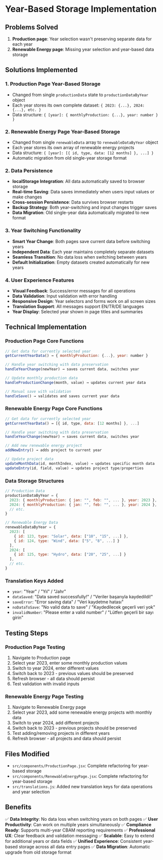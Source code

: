 # Year-Based Storage Implementation

## Problems Solved
1. **Production page**: Year selection wasn't preserving separate data for each year
2. **Renewable Energy page**: Missing year selection and year-based data storage

## Solutions Implemented

### 1. Production Page Year-Based Storage
- Changed from single `productionData` state to `productionDataByYear` object
- Each year stores its own complete dataset: `{ 2023: {...}, 2024: {...}, etc. }`
- Data structure: `{ [year]: { monthlyProduction: {...}, year: number } }`

### 2. Renewable Energy Page Year-Based Storage
- Changed from single `renewableData` array to `renewableDataByYear` object  
- Each year stores its own array of renewable energy projects
- Data structure: `{ [year]: [{ id, type, data: [12 months] }, ...] }`
- Automatic migration from old single-year storage format

### 2. Data Persistence
- **localStorage Integration**: All data automatically saved to browser storage
- **Real-time Saving**: Data saves immediately when users input values or make changes
- **Cross-session Persistence**: Data survives browser restarts
- **Backup Strategy**: Both year-switching and input changes trigger saves
- **Data Migration**: Old single-year data automatically migrated to new format

### 3. Year Switching Functionality  
- **Smart Year Change**: Both pages save current data before switching years
- **Independent Data**: Each year maintains completely separate datasets
- **Seamless Transition**: No data loss when switching between years
- **Default Initialization**: Empty datasets created automatically for new years

### 4. User Experience Features
- **Visual Feedback**: Success/error messages for all operations
- **Data Validation**: Input validation with error handling  
- **Responsive Design**: Year selectors and forms work on all screen sizes
- **Translation Support**: All messages support EN/TR/DE languages
- **Year Display**: Selected year shown in page titles and summaries

## Technical Implementation

### Production Page Core Functions
```javascript
// Get data for currently selected year
getCurrentYearData() → { monthlyProduction: {...}, year: number }

// Handle year switching with data preservation
handleYearChange(newYear) → saves current data, switches year

// Update monthly production data
handleProductionChange(month, value) → updates current year data

// Manual save with validation
handleSave() → validates and saves current year data
```

### Renewable Energy Page Core Functions  
```javascript
// Get data for currently selected year
getCurrentYearData() → [{ id, type, data: [12 months] }, ...]

// Handle year switching with data preservation
handleYearChange(newYear) → saves current data, switches year

// Add new renewable energy project
addNewEntry() → adds project to current year

// Update project data
updateMonthData(id, monthIndex, value) → updates specific month data
updateEntry(id, field, value) → updates project type/properties
```

### Data Storage Structures
```javascript
// Production Data
productionDataByYear = {
  2023: { monthlyProduction: { jan: "", feb: "", ... }, year: 2023 },
  2024: { monthlyProduction: { jan: "", feb: "", ... }, year: 2024 },
  // etc.
}

// Renewable Energy Data
renewableDataByYear = {
  2023: [
    { id: 123, type: "Solar", data: ["10", "15", ...] },
    { id: 124, type: "Wind", data: ["5", "8", ...] }
  ],
  2024: [
    { id: 125, type: "Hydro", data: ["20", "25", ...] }
  ],
  // etc.
}
```

### Translation Keys Added
- `year`: "Year" / "Yıl" / "Jahr"
- `dataSaved`: "Data saved successfully!" / "Veriler başarıyla kaydedildi!"
- `saveError`: "Error saving data" / "Veri kaydetme hatası"
- `noDataToSave`: "No valid data to save" / "Kaydedilecek geçerli veri yok"
- `invalidNumber`: "Please enter a valid number" / "Lütfen geçerli bir sayı girin"

## Testing Steps

### Production Page Testing
1. Navigate to Production page
2. Select year 2023, enter some monthly production values
3. Switch to year 2024, enter different values
4. Switch back to 2023 - previous values should be preserved
5. Refresh browser - all data should persist
6. Test validation with invalid inputs

### Renewable Energy Page Testing
1. Navigate to Renewable Energy page  
2. Select year 2023, add some renewable energy projects with monthly data
3. Switch to year 2024, add different projects
4. Switch back to 2023 - previous projects should be preserved
5. Test adding/removing projects in different years
6. Refresh browser - all projects and data should persist

## Files Modified
- `src/components/ProductionPage.jsx`: Complete refactoring for year-based storage
- `src/components/RenewableEnergyPage.jsx`: Complete refactoring for year-based storage 
- `src/translations.js`: Added new translation keys for data operations and year selection

## Benefits
✅ **Data Integrity**: No data loss when switching years on both pages
✅ **User Productivity**: Can work on multiple years simultaneously
✅ **Compliance Ready**: Supports multi-year CBAM reporting requirements
✅ **Professional UX**: Clear feedback and validation messaging
✅ **Scalable**: Easy to extend for additional years or data fields
✅ **Unified Experience**: Consistent year-based storage across all data entry pages
✅ **Data Migration**: Automatic upgrade from old storage format
